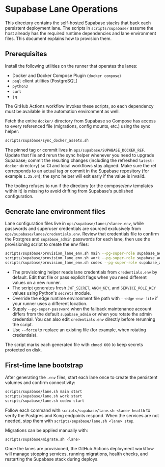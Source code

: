# Supabase Lane Operations

This directory contains the self-hosted Supabase stacks that back each persistent deployment lane. The scripts in `scripts/supabase/` assume the host already has the required runtime dependencies and lane environment files. This document explains how to provision them.

## Prerequisites

Install the following utilities on the runner that operates the lanes:

- Docker and Docker Compose Plugin (`docker compose`)
- `psql` client utilities (PostgreSQL)
- `python3`
- `curl`
- `jq`

The GitHub Actions workflow invokes these scripts, so each dependency must be available in the automation environment as well.

Fetch the entire `docker/` directory from Supabase so Compose has access to every referenced file (migrations, config mounts, etc.) using the sync helper:

```bash
scripts/supabase/sync_docker_assets.sh
```

The pinned tag or commit lives in `ops/supabase/SUPABASE_DOCKER_REF`. Update that file and rerun the sync helper whenever you need to upgrade Supabase; commit the resulting changes (including the refreshed `latest-docker` directory) so CI and local workflows stay aligned. Make sure the ref corresponds to an actual tag or commit in the Supabase repository (for example `1.25.04`); the sync helper will exit early if the value is invalid.

The tooling refuses to run if the directory (or the compose/env templates within it) is missing to avoid drifting from Supabase's published configuration.

## Generate lane environment files

Lane configuration files live in `ops/supabase/lanes/<lane>.env`, while passwords and superuser credentials are sourced exclusively from `ops/supabase/lanes/credentials.env`. Review that credentials file to confirm the Postgres and `supabase_admin` passwords for each lane, then use the provisioning script to create the env files:

```bash
scripts/supabase/provision_lane_env.sh main --pg-super-role supabase_admin
scripts/supabase/provision_lane_env.sh work --pg-super-role supabase_admin
scripts/supabase/provision_lane_env.sh codex --pg-super-role supabase_admin
```

- The provisioning helper reads lane credentials from `credentials.env` by default. Edit that file or pass explicit flags when you need different values on a new runner.
- The script generates fresh `JWT_SECRET`, `ANON_KEY`, and `SERVICE_ROLE_KEY` values using Python's `secrets` module.
- Override the edge runtime environment file path with `--edge-env-file` if your runner uses a different location.
- Supply `--pg-super-password` when the fallback maintenance account differs from the default `supabase_admin` or when you rotate the admin credential. You can also edit `credentials.env` directly before rerunning the script.
- Use `--force` to replace an existing file (for example, when rotating credentials).

The script marks each generated file with `chmod 600` to keep secrets protected on disk.

## First-time lane bootstrap

After generating the `.env` files, start each lane once to create the persistent volumes and confirm connectivity:

```bash
scripts/supabase/lane.sh main start
scripts/supabase/lane.sh work start
scripts/supabase/lane.sh codex start
```

Follow each command with `scripts/supabase/lane.sh <lane> health` to verify the Postgres and Kong endpoints respond. When the services are not needed, stop them with `scripts/supabase/lane.sh <lane> stop`.

Migrations can be applied manually with:

```bash
scripts/supabase/migrate.sh <lane>
```

Once the lanes are provisioned, the GitHub Actions deployment workflow will manage stopping services, running migrations, health checks, and restarting the Supabase stack during deploys.
